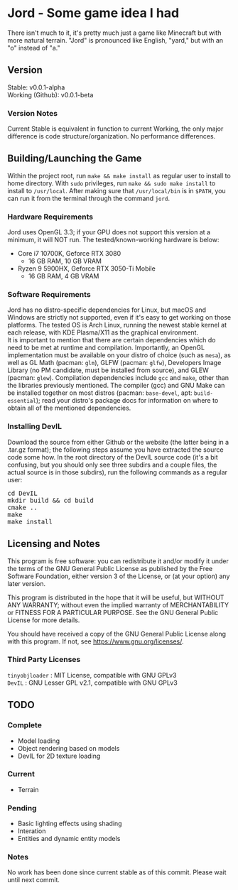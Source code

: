 # Jord - Some game idea I had
There isn't much to it, it's pretty much just a game like Minecraft but with more natural terrain. "Jord" is pronounced like English, "yard," but with an "o" instead of "a."
## Version
Stable: v0.0.1-alpha <br>
Working (Github): v0.0.1-beta
### Version Notes
Current Stable is equivalent in function to current Working, the only major difference is code structure/organization. No performance differences.
## Building/Launching the Game
Within the project root, run `make && make install` as regular user to install to home directory. With `sudo` privileges, run `make && sudo make install` to install to `/usr/local`. After making sure that `/usr/local/bin` is in `$PATH`, you can run it from the terminal through the command `jord`.
### Hardware Requirements
Jord uses OpenGL 3.3; if your GPU does not support this version at a minimum, it will NOT run. The tested/known-working hardware is below:
* Core i7 10700K, Geforce RTX 3080 
    * 16 GB RAM, 10 GB VRAM
* Ryzen 9 5900HX, Geforce RTX 3050-Ti Mobile
    * 16 GB RAM, 4 GB VRAM
### Software Requirements
Jord has no distro-specific dependencies for Linux, but macOS and Windows are strictly not supported, even if it's easy to get working on those platforms. The tested OS is Arch Linux, running the newest stable kernel at each release, with KDE Plasma/X11 as the graphical environment. <br>
It is important to mention that there are certain dependencies which do need to be met at runtime and compilation. Importantly, an OpenGL implementation must be available on your distro of choice (such as `mesa`), as well as GL Math (pacman: `glm`), GLFW (pacman: `glfw`), Developers Image Library (no PM candidate, must be installed from source), and GLEW (pacman: `glew`). Compilation dependencies include `gcc` and `make`, other than the libraries previously mentioned. The compiler (gcc) and GNU Make can be installed together on most distros (pacman: `base-devel`, apt: `build-essential`); read your distro's package docs for information on where to obtain all of the mentioned dependencies.
### Installing DevIL
Download the source from either Github or the website (the latter being in a .tar.gz format); the following steps assume you have extracted the source code some how. In the root directory of the DevIL source code (it's a bit confusing, but you should only see three subdirs and a couple files, the actual source is in those subdirs), run the following commands as a regular user:
<pre>
cd DevIL
mkdir build && cd build
cmake ..
make
make install
</pre>
## Licensing and Notes
This program is free software: you can redistribute it and/or modify it under the terms of the GNU General Public License as published by the Free Software Foundation, either version 3 of the License, or (at your option) any later version.

This program is distributed in the hope that it will be useful, but WITHOUT ANY WARRANTY; without even the implied warranty of MERCHANTABILITY or FITNESS FOR A PARTICULAR PURPOSE. See the GNU General Public License for more details.

You should have received a copy of the GNU General Public License along with this program. If not, see <https://www.gnu.org/licenses/>.
### Third Party Licenses
`tinyobjloader` : MIT License, compatible with GNU GPLv3 <br>
`DevIL` : GNU Lesser GPL v2.1, compatible with GNU GPLv3
## TODO
### Complete
* Model loading
* Object rendering based on models
* DevIL for 2D texture loading
### Current
* Terrain
### Pending
* Basic lighting effects using shading
* Interation
* Entities and dynamic entity models
### Notes
No work has been done since current stable as of this commit. Please wait until next commit.